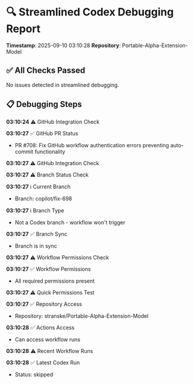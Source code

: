 # 🔍 Streamlined Codex Debugging Report

**Timestamp**: 2025-09-10 03:10:28
**Repository**: Portable-Alpha-Extension-Model

## ✅ All Checks Passed
No issues detected in streamlined debugging.

## 📋 Debugging Steps
**03:10:24** ⚠️ GitHub Integration Check

**03:10:27** ✅ GitHub PR Status
  - PR #708: Fix GitHub workflow authentication errors preventing auto-commit functionality

**03:10:27** ⚠️ GitHub Integration Check

**03:10:27** ⚠️ Branch Status Check

**03:10:27** ℹ️ Current Branch
  - Branch: copilot/fix-698

**03:10:27** ℹ️ Branch Type
  - Not a Codex branch - workflow won't trigger

**03:10:27** ✅ Branch Sync
  - Branch is in sync

**03:10:27** ⚠️ Workflow Permissions Check

**03:10:27** ✅ Workflow Permissions
  - All required permissions present

**03:10:27** ⚠️ Quick Permissions Test

**03:10:27** ✅ Repository Access
  - Repository: stranske/Portable-Alpha-Extension-Model

**03:10:28** ✅ Actions Access
  - Can access workflow runs

**03:10:28** ⚠️ Recent Workflow Runs

**03:10:28** ✅ Latest Codex Run
  - Status: skipped

